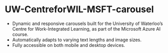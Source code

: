 # UW-CentreforWIL-MSFT-carousel

* Dynamic and responsive carousels built for the University of Waterloo’s Centre for Work-Integrated Learning, as part of the Microsoft Azure AI course.
* Automatically adapts to varying text lengths and image sizes.
* Fully accessible on both mobile and desktop devices.
